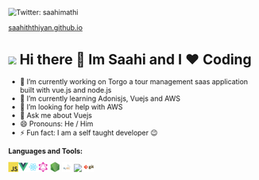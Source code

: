 
![Twitter: saahimathi](https://img.shields.io/twitter/follow/saahimathi?style=social)

[saahiththiyan.github.io](https://saahiththiyan.github.io/)

 <h1> <img src="https://emojis.slackmojis.com/emojis/images/1581539211/7808/party-blob.gif?1581539211" width="30"/> Hi there 👋 Im Saahi and I ❤️ Coding </h1>



- 🔭 I’m currently working on Torgo a tour management saas application built with vue.js and node.js
- 🌱 I’m currently learning Adonisjs, Vuejs and AWS
- 🤔 I’m looking for help with AWS
- 💬 Ask me about Vuejs
- 😄 Pronouns: He / Him
- ⚡ Fun fact: I am a self taught developer 😉

**Languages and Tools:**  

<img height="20" src="https://raw.githubusercontent.com/github/explore/80688e429a7d4ef2fca1e82350fe8e3517d3494d/topics/javascript/javascript.png"><img height="20" src="https://raw.githubusercontent.com/github/explore/80688e429a7d4ef2fca1e82350fe8e3517d3494d/topics/vue/vue.png"><img height="20" src="https://raw.githubusercontent.com/github/explore/80688e429a7d4ef2fca1e82350fe8e3517d3494d/topics/react/react.png"><img height="20" src="https://raw.githubusercontent.com/github/explore/5c058a388828bb5fde0bcafd4bc867b5bb3f26f3/topics/graphql/graphql.png">
<img height="20" src="https://raw.githubusercontent.com/github/explore/80688e429a7d4ef2fca1e82350fe8e3517d3494d/topics/nodejs/nodejs.png">
<img height="20" src="https://raw.githubusercontent.com/github/explore/80688e429a7d4ef2fca1e82350fe8e3517d3494d/topics/mysql/mysql.png">
<img height="20" src="https://devicon.dev/devicon.git/icons/amazonwebservices/amazonwebservices-original-wordmark.svg">
<img height="20" src="https://raw.githubusercontent.com/github/explore/80688e429a7d4ef2fca1e82350fe8e3517d3494d/topics/git/git.png">

